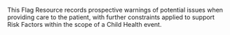 This Flag Resource records prospective warnings of potential issues when providing care to the patient, with further constraints applied to support Risk Factors within the scope of a Child Health event.